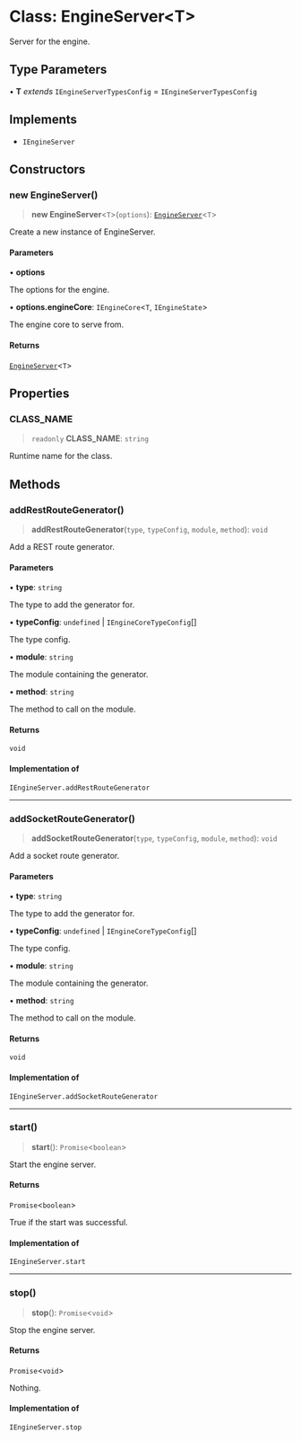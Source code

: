 # Class: EngineServer\<T\>

Server for the engine.

## Type Parameters

• **T** *extends* `IEngineServerTypesConfig` = `IEngineServerTypesConfig`

## Implements

- `IEngineServer`

## Constructors

### new EngineServer()

> **new EngineServer**\<`T`\>(`options`): [`EngineServer`](EngineServer.md)\<`T`\>

Create a new instance of EngineServer.

#### Parameters

• **options**

The options for the engine.

• **options.engineCore**: `IEngineCore`\<`T`, `IEngineState`\>

The engine core to serve from.

#### Returns

[`EngineServer`](EngineServer.md)\<`T`\>

## Properties

### CLASS\_NAME

> `readonly` **CLASS\_NAME**: `string`

Runtime name for the class.

## Methods

### addRestRouteGenerator()

> **addRestRouteGenerator**(`type`, `typeConfig`, `module`, `method`): `void`

Add a REST route generator.

#### Parameters

• **type**: `string`

The type to add the generator for.

• **typeConfig**: `undefined` \| `IEngineCoreTypeConfig`[]

The type config.

• **module**: `string`

The module containing the generator.

• **method**: `string`

The method to call on the module.

#### Returns

`void`

#### Implementation of

`IEngineServer.addRestRouteGenerator`

***

### addSocketRouteGenerator()

> **addSocketRouteGenerator**(`type`, `typeConfig`, `module`, `method`): `void`

Add a socket route generator.

#### Parameters

• **type**: `string`

The type to add the generator for.

• **typeConfig**: `undefined` \| `IEngineCoreTypeConfig`[]

The type config.

• **module**: `string`

The module containing the generator.

• **method**: `string`

The method to call on the module.

#### Returns

`void`

#### Implementation of

`IEngineServer.addSocketRouteGenerator`

***

### start()

> **start**(): `Promise`\<`boolean`\>

Start the engine server.

#### Returns

`Promise`\<`boolean`\>

True if the start was successful.

#### Implementation of

`IEngineServer.start`

***

### stop()

> **stop**(): `Promise`\<`void`\>

Stop the engine server.

#### Returns

`Promise`\<`void`\>

Nothing.

#### Implementation of

`IEngineServer.stop`
